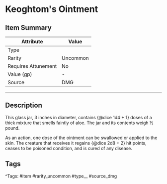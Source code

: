 # Keoghtom's Ointment

## Item Summary

| Attribute            | Value                        |
|----------------------|------------------------------|
| Type                 |   |
| Rarity               | Uncommon             |
| Requires Attunement  | No                |
| Value (gp)           | -    |
| Source               | DMG |

---

## Description

This glass jar, 3 inches in diameter, contains {@dice 1d4 + 1} doses of a thick mixture that smells faintly of aloe. The jar and its contents weigh ½ pound.

As an action, one dose of the ointment can be swallowed or applied to the skin. The creature that receives it regains {@dice 2d8 + 2} hit points, ceases to be poisoned condition, and is cured of any disease.

## Tags

^Tags: #item #rarity_uncommon #type__ #source_dmg
